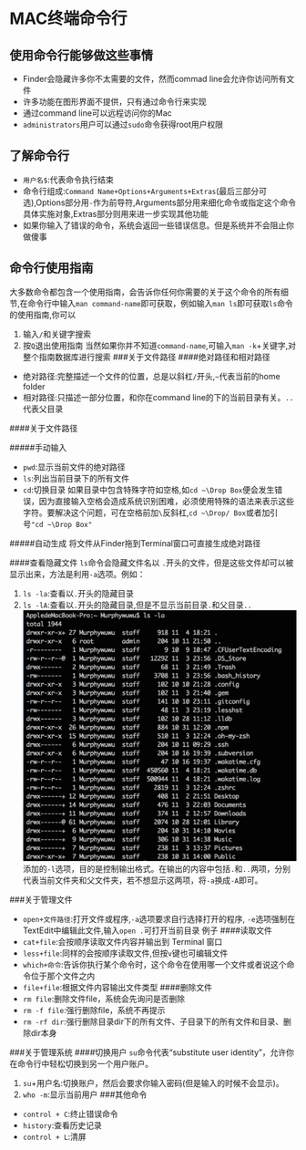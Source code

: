 MAC终端命令行
====================
使用命令行能够做这些事情
--------------------
+ Finder会隐藏许多你不太需要的文件，然而commad line会允许你访问所有文件
+ 许多功能在图形界面不提供，只有通过命令行来实现
+ 通过command line可以远程访问你的Mac
+ `administrators`用户可以通过`sudo`命令获得root用户权限

了解命令行
------------------
+ `用户名$`:代表命令执行结束
+ 命令行组成:`Command Name+Options+Arguments+Extras`(最后三部分可选),Options部分用`-`作为前导符,Arguments部分用来细化命令或指定这个命令具体实施对象,Extras部分则用来进一步实现其他功能
+ 如果你输入了错误的命令，系统会返回一些错误信息。但是系统并不会阻止你做傻事

命令行使用指南
-------------------
大多数命令都包含一个使用指南，会告诉你任何你需要的关于这个命令的所有细节,在命令行中输入`man command-name`即可获取，例如输入`man ls`即可获取`ls`命令的使用指南,你可以
1. 输入`/`和关键字搜索
2. 按`Q`退出使用指南
当然如果你并不知道`command-name`,可输入`man -k`+关键字,对整个指南数据库进行搜索
###关于文件路径
####绝对路径和相对路径
+ 绝对路径:完整描述一个文件的位置，总是以斜杠`/`开头,`~`代表当前的home folder
+ 相对路径:只描述一部分位置，和你在command line的下的当前目录有关。`..`代表父目录

####关于文件路径

#####手动输入
+ `pwd`:显示当前文件的绝对路径
+ `ls`:列出当前目录下的所有文件
+ `cd`:切换目录
如果目录中包含特殊字符如空格,如`cd ~\Drop Box`便会发生错误，因为直接输入空格会造成系统识别困难，必须使用特殊的语法来表示这些字符。要解决这个问题，可在空格前加`\`反斜杠,`cd ~\Drop/ Box`或者加引号`"cd ~\Drop Box"`

#####自动生成
将文件从Finder拖到Terminal窗口可直接生成绝对路径

####查看隐藏文件
`ls`命令会隐藏文件名以 `.`开头的文件，但是这些文件却可以被显示出来，方法是利用`-a`选项。例如：
1. `ls -la`:查看以`.`开头的隐藏目录
2. `ls -lA`:查看以`.`开头的隐藏目录,但是不显示当前目录`.`和父目录`..`
![](../img/term.png)
 添加的`-l`选项，目的是控制输出格式。在输出的内容中包括`.`和`..`两项，分别代表当前文件夹和父文件夹，若不想显示这两项，将`-a`换成`-A`即可。

###关于管理文件
+ `open+文件路径`:打开文件或程序,`-a`选项要求自行选择打开的程序, `-e`选项强制在TextEdit中编辑此文件,输入`open .`可打开当前目录
例子
####读取文件
+ `cat+file`:会按顺序读取文件内容并输出到 Terminal 窗口
+ `less+file`:同样的会按顺序读取文件,但按`v`键也可编辑文件
+ `which+命令`:告诉你执行某个命令时，这个命令在使用哪一个文件或者说这个命令位于那个文件之内
+ `file+file`:根据文件内容输出文件类型
####删除文件
+ `rm file`:删除文件file，系统会先询问是否删除
+ `rm -f file`:强行删除file，系统不再提示
+ `rm -rf dir`:强行删除目录dir下的所有文件、子目录下的所有文件和目录、删除dir本身

###关于管理系统
####切换用户
`su`命令代表“substitute user identity”，允许你在命令行中轻松切换到另一个用户账户。
1. `su`+用户名:切换账户，然后会要求你输入密码(但是输入的时候不会显示)。
2. `who -m`:显示当前用户
###其他命令
 + `control + C`:终止错误命令
 + `history`:查看历史记录
 + `control + L`:清屏
